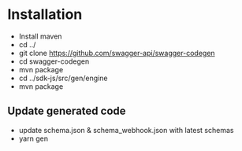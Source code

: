 
# Installation

- Install maven
- cd ../
- git clone https://github.com/swagger-api/swagger-codegen
- cd swagger-codegen
- mvn package
- cd ../sdk-js/src/gen/engine
- mvn package

## Update generated code

- update schema.json & schema_webhook.json with latest schemas
- yarn gen
